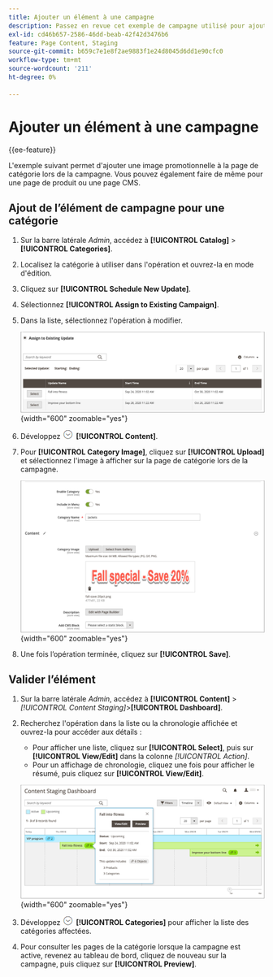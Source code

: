 ```yaml
---
title: Ajouter un élément à une campagne
description: Passez en revue cet exemple de campagne utilisé pour ajouter une image promotionnelle à la page de catégorie au cours de la campagne.
exl-id: cd46b657-2586-46dd-beab-42f42d3476b6
feature: Page Content, Staging
source-git-commit: b659c7e1e8f2ae9883f1e24d8045d6dd1e90cfc0
workflow-type: tm+mt
source-wordcount: '211'
ht-degree: 0%

---
```


# Ajouter un élément à une campagne

{{ee-feature}}

L&#39;exemple suivant permet d&#39;ajouter une image promotionnelle à la page de catégorie lors de la campagne. Vous pouvez également faire de même pour une page de produit ou une page CMS.

## Ajout de l’élément de campagne pour une catégorie

1. Sur la barre latérale _Admin_, accédez à **[!UICONTROL Catalog]** > **[!UICONTROL Categories]**.

1. Localisez la catégorie à utiliser dans l&#39;opération et ouvrez-la en mode d&#39;édition.

1. Cliquez sur **[!UICONTROL Schedule New Update]**.

1. Sélectionnez **[!UICONTROL Assign to Existing Campaign]**.

1. Dans la liste, sélectionnez l&#39;opération à modifier.

   ![Affectation à une campagne existante](./assets/content-staging-assign-to-existing-campaign.png){width="600" zoomable="yes"}

1. Développez ![Sélecteur d’extension](../assets/icon-display-expand.png) **[!UICONTROL Content]**.

1. Pour **[!UICONTROL Category Image]**, cliquez sur **[!UICONTROL Upload]** et sélectionnez l&#39;image à afficher sur la page de catégorie lors de la campagne.

   ![Ajout d&#39;une image de catégorie](./assets/content-staging-existing-category-image.png){width="600" zoomable="yes"}

1. Une fois l’opération terminée, cliquez sur **[!UICONTROL Save]**.

## Valider l’élément

1. Sur la barre latérale _Admin_, accédez à **[!UICONTROL Content]** > _[!UICONTROL Content Staging]_>**[!UICONTROL Dashboard]**.

1. Recherchez l&#39;opération dans la liste ou la chronologie affichée et ouvrez-la pour accéder aux détails :

   - Pour afficher une liste, cliquez sur **[!UICONTROL Select]**, puis sur **[!UICONTROL View/Edit]** dans la colonne _[!UICONTROL Action]_.
   - Pour un affichage de chronologie, cliquez une fois pour afficher le résumé, puis cliquez sur **[!UICONTROL View/Edit]**.

   ![Détails de la campagne](./assets/content-staging-dashboard-summary.png){width="600" zoomable="yes"}

1. Développez ![Sélecteur d’extension](../assets/icon-display-expand.png) **[!UICONTROL Categories]** pour afficher la liste des catégories affectées.

1. Pour consulter les pages de la catégorie lorsque la campagne est active, revenez au tableau de bord, cliquez de nouveau sur la campagne, puis cliquez sur **[!UICONTROL Preview]**.
